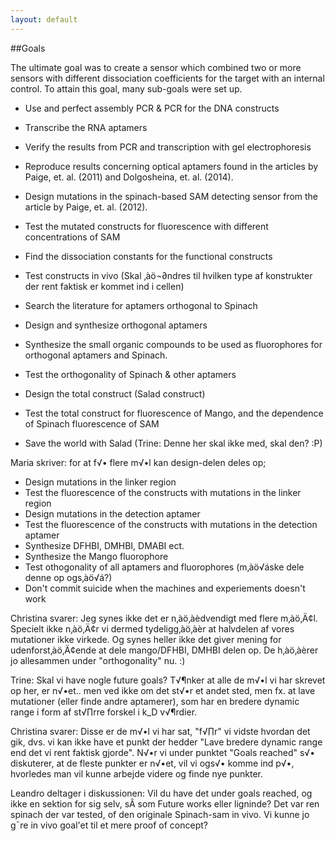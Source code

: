 ```yaml
---
layout: default
---
```


##Goals


The ultimate goal was to create a sensor which combined two or more sensors with different dissociation coefficients for the target with an internal control. To attain this goal, many sub-goals were set up.



* Use and perfect assembly PCR & PCR for the DNA constructs


* Transcribe the RNA aptamers


* Verify the results from PCR and transcription with gel electrophoresis



* Reproduce results concerning optical aptamers found in the articles by Paige, et. al. (2011) and Dolgosheina, et. al. (2014). 



* Design mutations in the spinach-based SAM detecting sensor from the article by Paige, et. al. (2012). 


* Test the mutated constructs for fluorescence with different concentrations of SAM


* Find the dissociation constants for the functional constructs


* Test constructs in vivo (Skal ‚àö¬∂ndres til hvilken type af konstrukter der rent faktisk er kommet ind i cellen)



* Search the literature for aptamers orthogonal to Spinach


* Design and synthesize orthogonal aptamers


* Synthesize the small organic compounds to be used as fluorophores for orthogonal aptamers and Spinach.


* Test the orthogonality of Spinach & other aptamers



* Design the total construct (Salad construct)


* Test the total construct for fluorescence of Mango, and the dependence of Spinach fluorescence of SAM


* Save the world with Salad (Trine: Denne her skal ikke med, skal den? :P)




Maria skriver:
for at f√• flere m√•l kan design-delen deles op; 
* Design mutations in the linker region
* Test the fluorescence of the constructs with mutations in the linker region
* Design mutations in the detection aptamer
* Test the fluorescence of the constructs with mutations in the detection aptamer
* Synthesize DFHBI, DMHBI, DMABI ect.
* Synthesize the Mango fluorophore
* Test othogonality of all aptamers and fluorophores (m‚àö√áske dele denne op ogs‚àö√á?)
* Don't commit suicide when the machines and experiements doesn't work

Christina svarer: Jeg synes ikke det er n‚àö‚àèdvendigt med flere m‚àö‚Ä¢l. Specielt ikke n‚àö‚Ä¢r vi dermed tydeligg‚àö‚àèr at halvdelen af vores mutationer ikke virkede. Og synes heller ikke det giver mening for udenforst‚àö‚Ä¢ende at dele mango/DFHBI, DMHBI delen op. De h‚àö‚àèrer jo allesammen under "orthogonality" nu. :) 

Trine: Skal vi have nogle future goals? T√¶nker at alle de m√•l vi har skrevet op her, er n√•et.. men ved ikke om det st√•r et andet sted, men fx. at lave mutationer (eller finde andre aptamerer), som har en bredere dynamic range i form af st√∏rre forskel i k_D v√¶rdier. 

Christina svarer: Disse er de m√•l vi har sat, "f√∏r" vi vidste hvordan det gik, dvs. vi kan ikke have et punkt der hedder "Lave bredere dynamic range end det vi rent faktisk gjorde". N√•r vi under punktet "Goals reached" s√• diskuterer, at de fleste punkter er n√•et, vil vi ogs√• komme ind p√•, hvorledes man vil kunne arbejde videre og finde nye punkter. 

Leandro deltager i diskussionen: Vil du have det under goals reached, og ikke en sektion for sig selv, sÂ som Future works eller ligninde? 
Det var ren spinach der var tested, of den originale Spinach-sam in vivo. Vi kunne jo g¯re in vivo goal'et til et mere proof of concept?
